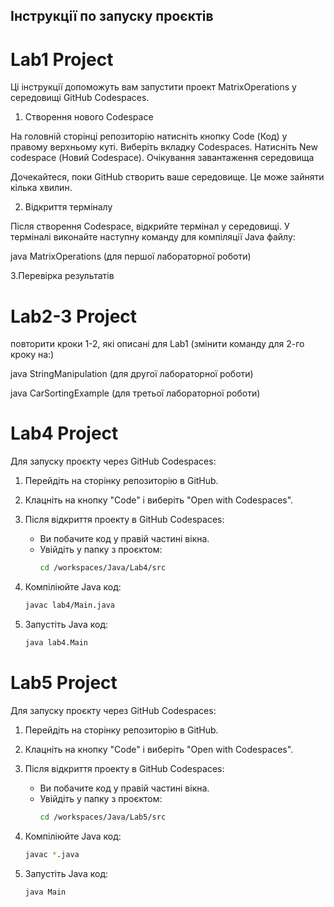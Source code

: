 ## Інструкції по запуску проєктів
# Lab1 Project
Ці інструкції допоможуть вам запустити проект MatrixOperations у середовищі GitHub Codespaces.

1. Створення нового Codespace

На головній сторінці репозиторію натисніть кнопку Code (Код) у правому верхньому куті.
Виберіть вкладку Codespaces.
Натисніть New codespace (Новий Codespace).
Очікування завантаження середовища

Дочекайтеся, поки GitHub створить ваше середовище. Це може зайняти кілька хвилин.

2. Відкриття терміналу

Після створення Codespace, відкрийте термінал у середовищі.
У терміналі виконайте наступну команду для компіляції Java файлу:

java MatrixOperations (для першої лабораторної роботи)

3.Перевірка результатів

# Lab2-3 Project
повторити кроки 1-2, які описані для Lab1 (змінити команду для 2-го кроку на:)

java StringManipulation (для другої лабораторної роботи)

java CarSortingExample (для третьої лабораторної роботи)

# Lab4 Project
Для запуску проєкту через GitHub Codespaces:

1. Перейдіть на сторінку репозиторію в GitHub.
2. Клацніть на кнопку "Code" і виберіть "Open with Codespaces".
3. Після відкриття проекту в GitHub Codespaces:

   - Ви побачите код у правій частині вікна.
   - Увійдіть у папку з проєктом:
     ```bash
     cd /workspaces/Java/Lab4/src
     ```

4. Компіліюйте Java код:
   ```bash
   javac lab4/Main.java
   ```

5. Запустіть Java код:
   ```bash
   java lab4.Main
   ```

# Lab5 Project
Для запуску проєкту через GitHub Codespaces:

1. Перейдіть на сторінку репозиторію в GitHub.
2. Клацніть на кнопку "Code" і виберіть "Open with Codespaces".
3. Після відкриття проекту в GitHub Codespaces:

   - Ви побачите код у правій частині вікна.
   - Увійдіть у папку з проєктом:
     ```bash
     cd /workspaces/Java/Lab5/src
     ```

4. Компіліюйте Java код:
   ```bash
   javac *.java
   ```

5. Запустіть Java код:
   ```bash
   java Main
   ```

